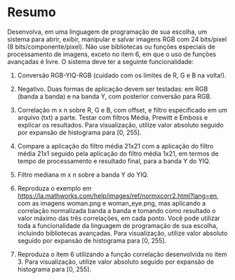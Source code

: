 # Resumo

Desenvolva, em uma linguagem de programação de sua escolha, um sistema para abrir,
exibir, manipular e salvar imagens RGB com 24 bits/pixel (8 bits/componente/pixel). Não
use bibliotecas ou funções especiais de processamento de imagens, exceto no item 6, em
que o uso de funções avançadas é livre. O sistema deve ter a seguinte funcionalidade:

1. Conversão RGB-YIQ-RGB (cuidado com os limites de R, G e B na volta!).

2. Negativo. Duas formas de aplicação devem ser testadas: em RGB (banda a banda) e
na banda Y, com posterior conversão para RGB.

3. Correlação m x n sobre R, G e B, com offset, e filtro especificado em um arquivo (txt)
a parte. Testar com filtros Média, Prewitt e Emboss e explicar os resultados. Para
visualização, utilize valor absoluto seguido por expansão de histograma para [0, 255].

4. Compare a aplicação do filtro média 21x21 com a aplicação do filtro média 21x1
seguido pela aplicação do filtro média 1x21, em termos de tempo de processamento
e resultado final, para a banda Y do YIQ.

5. Filtro mediana m x n sobre a banda Y do YIQ.

6. Reproduza o exemplo em
https://la.mathworks.com/help/images/ref/normxcorr2.html?lang=en, com as
imagens woman.png e woman_eye.png, mas aplicando a correlação normalizada
banda a banda e tomando como resultado o valor máximo das três correlações, em
cada ponto. Você pode utilizar toda a funcionalidade da linguagem de programação
de sua escolha, incluindo bibliotecas avançadas. Para visualização, utilize valor
absoluto seguido por expansão de histograma para [0, 255].

7. Reproduza o item 6 utilizando a função correlação desenvolvida no item 3. Para
visualização, utilize valor absoluto seguido por expansão de histograma para [0, 255].
